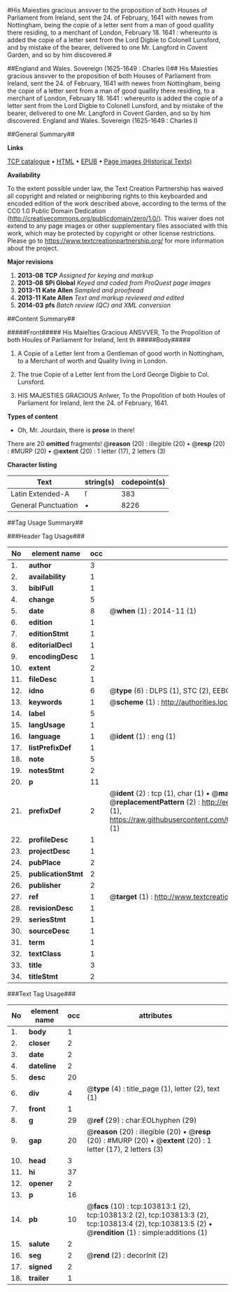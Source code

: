 #His Maiesties gracious ansvver to the proposition of both Houses of Parliament from Ireland, sent the 24. of February, 1641 with newes from Nottingham, being the copie of a letter sent from a man of good quallity there residing, to a merchant of London, February 18. 1641 : whereunto is added the copie of a letter sent from the Lord Digbie to Colonell Lunsford, and by mistake of the bearer, delivered to one Mr. Langford in Covent Garden, and so by him discovered.#

##England and Wales. Sovereign (1625-1649 : Charles I)##
His Maiesties gracious ansvver to the proposition of both Houses of Parliament from Ireland, sent the 24. of February, 1641 with newes from Nottingham, being the copie of a letter sent from a man of good quallity there residing, to a merchant of London, February 18. 1641 : whereunto is added the copie of a letter sent from the Lord Digbie to Colonell Lunsford, and by mistake of the bearer, delivered to one Mr. Langford in Covent Garden, and so by him discovered.
England and Wales. Sovereign (1625-1649 : Charles I)

##General Summary##

**Links**

[TCP catalogue](http://www.ota.ox.ac.uk/tcp/)  • 
[HTML](http://tei.it.ox.ac.uk/tcp/Texts-HTML/free/A31/A31919.html)  • 
[EPUB](http://tei.it.ox.ac.uk/tcp/Texts-EPUB/free/A31/A31919.epub) • 
[Page images (Historical Texts)](https://historicaltexts.jisc.ac.uk/eebo-15565227e)

**Availability**

To the extent possible under law, the Text Creation Partnership has waived all copyright and related or neighboring rights to this keyboarded and encoded edition of the work described above, according to the terms of the CC0 1.0 Public Domain Dedication (http://creativecommons.org/publicdomain/zero/1.0/). This waiver does not extend to any page images or other supplementary files associated with this work, which may be protected by copyright or other license restrictions. Please go to https://www.textcreationpartnership.org/ for more information about the project.

**Major revisions**

1. __2013-08__ __TCP__ *Assigned for keying and markup*
1. __2013-08__ __SPi Global__ *Keyed and coded from ProQuest page images*
1. __2013-11__ __Kate Allen__ *Sampled and proofread*
1. __2013-11__ __Kate Allen__ *Text and markup reviewed and edited*
1. __2014-03__ __pfs__ *Batch review (QC) and XML conversion*

##Content Summary##

#####Front#####
His Maieſties Gracious ANSVVER, To the Propoſition of both Houſes of Parliament for Ireland, ſent th
#####Body#####

1. A Copie of a Letter ſent from a Gentleman of good worth in Nottingham, to a Merchant of worth and Quality living in London.

1. The true Copie of a Letter ſent from the Lord George Digbie to Col. Lunsford.

1. HIS MAJESTIES GRACIOUS Anſwer, To the Propoſition of both Houſes of Parliament for Ireland, ſent the 24. of February, 1641.

**Types of content**

  * Oh, Mr. Jourdain, there is **prose** in there!

There are 20 **omitted** fragments! 
 @__reason__ (20) : illegible (20)  •  @__resp__ (20) : #MURP (20)  •  @__extent__ (20) : 1 letter (17), 2 letters (3)

**Character listing**


|Text|string(s)|codepoint(s)|
|---|---|---|
|Latin Extended-A|ſ|383|
|General Punctuation|•|8226|

##Tag Usage Summary##

###Header Tag Usage###

|No|element name|occ|attributes|
|---|---|---|---|
|1.|__author__|3||
|2.|__availability__|1||
|3.|__biblFull__|1||
|4.|__change__|5||
|5.|__date__|8| @__when__ (1) : 2014-11 (1)|
|6.|__edition__|1||
|7.|__editionStmt__|1||
|8.|__editorialDecl__|1||
|9.|__encodingDesc__|1||
|10.|__extent__|2||
|11.|__fileDesc__|1||
|12.|__idno__|6| @__type__ (6) : DLPS (1), STC (2), EEBO-CITATION (1), OCLC (1), VID (1)|
|13.|__keywords__|1| @__scheme__ (1) : http://authorities.loc.gov/ (1)|
|14.|__label__|5||
|15.|__langUsage__|1||
|16.|__language__|1| @__ident__ (1) : eng (1)|
|17.|__listPrefixDef__|1||
|18.|__note__|5||
|19.|__notesStmt__|2||
|20.|__p__|11||
|21.|__prefixDef__|2| @__ident__ (2) : tcp (1), char (1)  •  @__matchPattern__ (2) : ([0-9\-]+):([0-9IVX]+) (1), (.+) (1)  •  @__replacementPattern__ (2) : http://eebo.chadwyck.com/downloadtiff?vid=$1&page=$2 (1), https://raw.githubusercontent.com/textcreationpartnership/Texts/master/tcpchars.xml#$1 (1)|
|22.|__profileDesc__|1||
|23.|__projectDesc__|1||
|24.|__pubPlace__|2||
|25.|__publicationStmt__|2||
|26.|__publisher__|2||
|27.|__ref__|1| @__target__ (1) : http://www.textcreationpartnership.org/docs/. (1)|
|28.|__revisionDesc__|1||
|29.|__seriesStmt__|1||
|30.|__sourceDesc__|1||
|31.|__term__|1||
|32.|__textClass__|1||
|33.|__title__|3||
|34.|__titleStmt__|2||


###Text Tag Usage###

|No|element name|occ|attributes|
|---|---|---|---|
|1.|__body__|1||
|2.|__closer__|2||
|3.|__date__|2||
|4.|__dateline__|2||
|5.|__desc__|20||
|6.|__div__|4| @__type__ (4) : title_page (1), letter (2), text (1)|
|7.|__front__|1||
|8.|__g__|29| @__ref__ (29) : char:EOLhyphen (29)|
|9.|__gap__|20| @__reason__ (20) : illegible (20)  •  @__resp__ (20) : #MURP (20)  •  @__extent__ (20) : 1 letter (17), 2 letters (3)|
|10.|__head__|3||
|11.|__hi__|37||
|12.|__opener__|2||
|13.|__p__|16||
|14.|__pb__|10| @__facs__ (10) : tcp:103813:1 (2), tcp:103813:2 (2), tcp:103813:3 (2), tcp:103813:4 (2), tcp:103813:5 (2)  •  @__rendition__ (1) : simple:additions (1)|
|15.|__salute__|2||
|16.|__seg__|2| @__rend__ (2) : decorInit (2)|
|17.|__signed__|2||
|18.|__trailer__|1||
